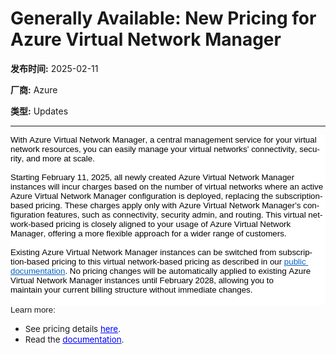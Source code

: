 # Generally Available: New Pricing for Azure Virtual Network Manager  

**发布时间:** 2025-02-11

**厂商:** Azure

**类型:** Updates

---
<div style="font-family: Arial; font-size: 10pt;"><div style="margin: 0px; user-select: text; clear: both; cursor: text; font-family: &quot;Segoe UI&quot;, &quot;Segoe UI Web&quot;, Arial, Verdana, sans-serif; font-size: 12px; color: rgb(0, 0, 0); background-color: rgb(255, 255, 255);"><p style="margin:0px;user-select:text;overflow-wrap:break-word;white-space:pre-wrap;font-weight:normal;font-kerning:none;text-align:left"><span style="margin:0px;user-select:text;font-variant-ligatures:none !important;font-size:11pt;line-height:17px;font-family:Aptos, Aptos_EmbeddedFont, Aptos_MSFontService, sans-serif" lang="EN-US" data-contrast="auto"><span style="margin: 0px; user-select: text; font-size: 10pt; line-height: normal;">With </span><span style="margin: 0px; user-select: text; font-size: 10pt; line-height: normal;">Azure Virtual Network Manager</span><span style="margin: 0px; user-select: text; font-size: 10pt; line-height: normal;">, </span><span style="margin: 0px; user-select: text; font-size: 10pt; line-height: normal;">a central management service for your virtual network resources, you can easily manage your virtual networks’ connectivity, security, and more at scale</span><span style="margin: 0px; user-select: text; font-size: 10pt; line-height: normal;">.</span></span><span style="margin: 0px; user-select: text; font-size: 10pt; line-height: normal; font-family: Aptos, Aptos_EmbeddedFont, Aptos_MSFontService, sans-serif;" data-ccp-props="{}">&nbsp;</span></p></div><div style="margin: 0px; user-select: text; clear: both; cursor: text; font-family: &quot;Segoe UI&quot;, &quot;Segoe UI Web&quot;, Arial, Verdana, sans-serif; font-size: 12px; color: rgb(0, 0, 0); background-color: rgb(255, 255, 255);"><p style="margin:0px;user-select:text;overflow-wrap:break-word;white-space:pre-wrap;font-weight:normal;font-kerning:none;text-align:left"><span style="margin:0px;user-select:text;font-variant-ligatures:none !important;font-size:11pt;line-height:17px;font-family:Aptos, Aptos_EmbeddedFont, Aptos_MSFontService, sans-serif" lang="EN-US" data-contrast="auto"><span style="margin:0px;user-select:text"></span></span><span style="margin: 0px; user-select: text; font-size: 10pt; line-height: normal; font-family: Aptos, Aptos_EmbeddedFont, Aptos_MSFontService, sans-serif;" data-ccp-props="{}">&nbsp;</span></p></div><div style="margin: 0px; user-select: text; clear: both; cursor: text; font-family: &quot;Segoe UI&quot;, &quot;Segoe UI Web&quot;, Arial, Verdana, sans-serif; font-size: 12px; color: rgb(0, 0, 0); background-color: rgb(255, 255, 255);"><p style="margin:0px;user-select:text;overflow-wrap:break-word;white-space:pre-wrap;font-weight:normal;font-kerning:none;text-align:left"><span style="margin:0px;user-select:text;font-variant-ligatures:none !important;font-size:11pt;line-height:17px;font-family:Aptos, Aptos_EmbeddedFont, Aptos_MSFontService, sans-serif" lang="EN-US" data-contrast="auto"><span style="margin: 0px; user-select: text; font-size: 10pt; line-height: normal;">Starting February </span><span style="margin: 0px; user-select: text; font-size: 10pt; line-height: normal;">11</span><span style="margin: 0px; user-select: text; font-size: 10pt; line-height: normal;">, 2025,</span><span style="margin: 0px; user-select: text; font-size: 10pt; line-height: normal;">&nbsp;</span><span style="margin: 0px; user-select: text; font-size: 10pt; line-height: normal;">all</span><span style="margin: 0px; user-select: text; font-size: 10pt; line-height: normal;">&nbsp;</span><span style="margin: 0px; user-select: text; font-size: 10pt; line-height: normal;">new</span><span style="margin: 0px; user-select: text; font-size: 10pt; line-height: normal;">ly created</span><span style="margin: 0px; user-select: text; font-size: 10pt; line-height: normal;">&nbsp;Azure Virtual Network Manager instance</span><span style="margin: 0px; user-select: text; font-size: 10pt; line-height: normal;">s</span><span style="margin: 0px; user-select: text; font-size: 10pt; line-height: normal;">&nbsp;will </span><span style="margin: 0px; user-select: text; font-size: 10pt; line-height: normal;">incur charges based on the number of virtual networks where an active Azure Virtual Network Manager configuration</span><span style="margin: 0px; user-select: text; font-size: 10pt; line-height: normal;">&nbsp;is</span><span style="margin: 0px; user-select: text; font-size: 10pt; line-height: normal;">&nbsp;deployed</span><span style="margin: 0px; user-select: text; font-size: 10pt; line-height: normal;">, replacing the subscription</span><span style="margin: 0px; user-select: text; font-size: 10pt; line-height: normal;">-based pricing</span><span style="margin: 0px; user-select: text; font-size: 10pt; line-height: normal;">.</span><span style="margin: 0px; user-select: text; font-size: 10pt; line-height: normal;">&nbsp;These charges apply </span><span style="margin: 0px; user-select: text; font-size: 10pt; line-height: normal;">only with </span><span style="margin: 0px; user-select: text; font-size: 10pt; line-height: normal;">Azure Virtual Network Manager’s </span><span style="margin: 0px; user-select: text; font-size: 10pt; line-height: normal;">configuration features, such as connectivity, security admin, and </span><span style="margin: 0px; user-select: text; font-size: 10pt; line-height: normal;">rout</span><span style="margin: 0px; user-select: text; font-size: 10pt; line-height: normal;">ing.</span><span style="margin: 0px; user-select: text; font-size: 10pt; line-height: normal;">&nbsp;This virtual network-based pricing </span><span style="margin: 0px; user-select: text; font-size: 10pt; line-height: normal;">is close</span><span style="margin: 0px; user-select: text; font-size: 10pt; line-height: normal;">ly aligned to your usage of Azure Virtual Network Manager, </span><span style="margin: 0px; user-select: text; font-size: 10pt; line-height: normal;">offering a more flexible approach for a wider range of customers.</span><span style="margin: 0px; user-select: text; font-size: 10pt; line-height: normal;">&nbsp;</span></span><span style="margin: 0px; user-select: text; font-size: 10pt; line-height: normal; font-family: Aptos, Aptos_EmbeddedFont, Aptos_MSFontService, sans-serif;" data-ccp-props="{}">&nbsp;</span></p></div><div style="margin: 0px; user-select: text; clear: both; cursor: text; font-family: &quot;Segoe UI&quot;, &quot;Segoe UI Web&quot;, Arial, Verdana, sans-serif; font-size: 12px; color: rgb(0, 0, 0); background-color: rgb(255, 255, 255);"><p style="margin:0px;user-select:text;overflow-wrap:break-word;white-space:pre-wrap;font-weight:normal;font-kerning:none;text-align:left"><span style="margin:0px;user-select:text;font-variant-ligatures:none !important;font-size:11pt;line-height:17px;font-family:Aptos, Aptos_EmbeddedFont, Aptos_MSFontService, sans-serif" lang="EN-US" data-contrast="auto"><span style="margin:0px;user-select:text"></span></span><span style="margin: 0px; user-select: text; font-size: 10pt; line-height: normal; font-family: Aptos, Aptos_EmbeddedFont, Aptos_MSFontService, sans-serif;" data-ccp-props="{}">&nbsp;</span></p></div><div style="margin: 0px; user-select: text; clear: both; cursor: text; font-family: &quot;Segoe UI&quot;, &quot;Segoe UI Web&quot;, Arial, Verdana, sans-serif; font-size: 12px; color: rgb(0, 0, 0); background-color: rgb(255, 255, 255);"><p style="margin:0px;user-select:text;overflow-wrap:break-word;white-space:pre-wrap;font-weight:normal;font-kerning:none;text-align:left"><span style="margin:0px;user-select:text;font-variant-ligatures:none !important;font-size:11pt;line-height:17px;font-family:Aptos, Aptos_EmbeddedFont, Aptos_MSFontService, sans-serif" lang="EN-US" data-contrast="auto"><span style="margin: 0px; user-select: text; font-size: 10pt; line-height: normal;">Existing Azure Virtual Network Manager instances</span><span style="margin: 0px; user-select: text; font-size: 10pt; line-height: normal;">&nbsp;can be </span><span style="margin: 0px; user-select: text; font-size: 10pt; line-height: normal;">switched </span><span style="margin: 0px; user-select: text; font-size: 10pt; line-height: normal;">from subscription-based pricing </span><span style="margin: 0px; user-select: text; font-size: 10pt; line-height: normal;">to this virtual network-based pricing</span><span style="margin: 0px; user-select: text; font-size: 10pt; line-height: normal;">&nbsp;as described </span><span style="margin: 0px; user-select: text; font-size: 10pt; line-height: normal;">in </span><span style="margin: 0px; user-select: text; background-position: 0px 100%; background-repeat: repeat-x; border-bottom: 1px solid transparent; font-size: 10pt; line-height: normal;">our</span><span style="margin: 0px; user-select: text; font-size: 10pt; line-height: normal;">&nbsp;</span></span><a style="margin:0px;user-select:text;text-decoration:none" rel="noreferrer noopener" href="https://aka.ms/AVNMPricingSwitchDoc"><span style="margin: 0px; user-select: text; font-size: 11pt; text-decoration: underline; line-height: 17px; font-family: Aptos, Aptos_EmbeddedFont, Aptos_MSFontService, sans-serif; font-variant-ligatures: none !important; color: rgb(5, 99, 193);" lang="EN-US" data-contrast="none"><span style="margin: 0px; user-select: text; font-size: 10pt; line-height: normal;" data-ccp-charstyle="Hyperlink">public documentation</span></span></a><span style="margin:0px;user-select:text;font-variant-ligatures:none !important;font-size:11pt;line-height:17px;font-family:Aptos, Aptos_EmbeddedFont, Aptos_MSFontService, sans-serif" lang="EN-US" data-contrast="auto"><span style="margin: 0px; user-select: text; font-size: 10pt; line-height: normal;">.</span><span style="margin: 0px; user-select: text; font-size: 10pt; line-height: normal;">&nbsp;No </span><span style="margin: 0px; user-select: text; font-size: 10pt; line-height: normal;">pricing changes will be automatically applied to </span><span style="margin: 0px; user-select: text; font-size: 10pt; line-height: normal;">existing </span><span style="margin: 0px; user-select: text; font-size: 10pt; line-height: normal;">Azure Virtual Network Manager instances until February 202</span><span style="margin: 0px; user-select: text; font-size: 10pt; line-height: normal;">8, allowing you to </span><span style="margin: 0px; user-select: text; font-size: 10pt; line-height: normal;">maintain</span><span style="margin: 0px; user-select: text; font-size: 10pt; line-height: normal;">&nbsp;your current billing structure without immediate changes.</span></span><span style="margin: 0px; user-select: text; font-size: 10pt; line-height: normal; font-family: Aptos, Aptos_EmbeddedFont, Aptos_MSFontService, sans-serif;" data-ccp-props="{}">&nbsp;</span></p><p style="margin:0px;user-select:text;overflow-wrap:break-word;white-space:pre-wrap;font-weight:normal;font-kerning:none;text-align:left"><span style="margin:0px;user-select:text;font-size:11pt;line-height:17px;font-family:Aptos, Aptos_EmbeddedFont, Aptos_MSFontService, sans-serif" data-ccp-props="{}"><br></span></p><p style="margin:0px;user-select:text;overflow-wrap:break-word;white-space:pre-wrap;font-weight:normal;font-kerning:none;text-align:left"><span style="margin:0px;user-select:text;font-size:11pt;line-height:17px;font-family:Aptos, Aptos_EmbeddedFont, Aptos_MSFontService, sans-serif" data-ccp-props="{}"></span></p></div></div>

<p style="margin:0in 0in 8pt;font-size:12pt;font-family:Aptos, sans-serif"><span style="font-size: 10pt;">Learn more:&nbsp;</span></p>

<ul><li><span style="font-size: 10pt;">See&nbsp;pricing details </span><a style="text-decoration: underline; color: blue;" href="https://azure.microsoft.com/en-us/pricing/details/virtual-network-manager/"><span style="font-size: 10pt;">here</span></a><span style="font-size: 10pt;">.&nbsp;&nbsp;</span></li><li><span style="font-size: 10pt;">Read the&nbsp;</span><a style="text-decoration: underline; color: blue;" href="https://learn.microsoft.com/en-us/azure/virtual-network-manager/"><span style="font-size: 10pt;">documentation</span></a><span style="font-size: 10pt;">.&nbsp;</span></li></ul>



<div style="font-family: Arial; font-size: 10pt;"></div>